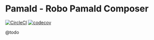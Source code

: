 # Pamald - Robo Pamald Composer

[![CircleCI](https://circleci.com/gh/pamald/robo-pamald-composer/tree/1.x.svg?style=svg)](https://circleci.com/gh/pamald/robo-pamald-composer/?branch=1.x)
[![codecov](https://codecov.io/gh/pamald/robo-pamald-composer/branch/1.x/graph/badge.svg?token=Y6GIX9ovAG)](https://app.codecov.io/gh/pamald/robo-pamald-composer/branch/1.x)


@todo

